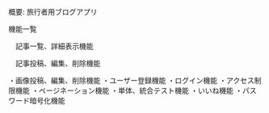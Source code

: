 概要: 旅行者用ブログアプリ

機能一覧

 　記事一覧、詳細表示機能
  
 　記事投稿、編集、削除機能
  
 ・画像投稿、編集、削除機能
 ・ユーザー登録機能
 ・ログイン機能
 ・アクセス制限機能
 ・ページネーション機能
 ・単体、統合テスト機能
 ・いいね機能
 ・パスワード暗号化機能
 
